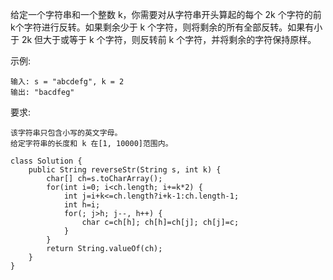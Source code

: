 给定一个字符串和一个整数 k，你需要对从字符串开头算起的每个 2k 个字符的前k个字符进行反转。如果剩余少于 k 个字符，则将剩余的所有全部反转。如果有小于 2k 但大于或等于 k 个字符，则反转前 k 个字符，并将剩余的字符保持原样。

示例:
```
输入: s = "abcdefg", k = 2
输出: "bacdfeg"
```
要求:
```
该字符串只包含小写的英文字母。
给定字符串的长度和 k 在[1, 10000]范围内。
```
```
class Solution {
    public String reverseStr(String s, int k) {
        char[] ch=s.toCharArray();
        for(int i=0; i<ch.length; i+=k*2) {
            int j=i+k<=ch.length?i+k-1:ch.length-1;
            int h=i;
            for(; j>h; j--, h++) {
                char c=ch[h]; ch[h]=ch[j]; ch[j]=c;
            }
        }
        return String.valueOf(ch);
    }
}
```